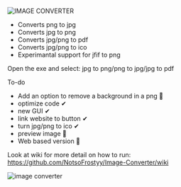 ![IMAGE CONVERTER](https://user-images.githubusercontent.com/99787566/163769978-c0cbe0f8-f1ea-4abc-bc82-ce6c0a0c82aa.png)

* Converts png to jpg
* Converts jpg to png
* Converts jpg/png to pdf
* Converts jpg/png to ico
* Experimantal support for jfif to png

Open the exe and select: jpg to png/png to jpg/jpg to pdf

To-do
- Add an option to remove a background in a png 🔳
- optimize code ✔
- new GUI ✔
- link website to button ✔
- turn jpg/png to ico ✔
- preview image 🔳
- Web based version 🔳

Look at wiki for more detail on how to run:
https://github.com/NotsoFrostyy/Image-Converter/wiki

![image converter](https://user-images.githubusercontent.com/99787566/168696891-13e28394-1360-478b-bd52-530332d049ee.PNG)

